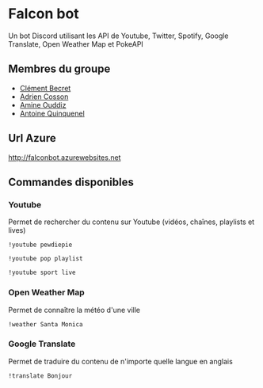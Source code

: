 # Falcon bot

Un bot Discord utilisant les API de Youtube, Twitter, Spotify, Google Translate, Open Weather Map et PokeAPI

## Membres du groupe

* [Clément Becret](https://github.com/ClementBECRET)
* [Adrien Cosson](https://github.com/adriencossonscpo)
* [Amine Ouddiz](https://github.com/Amineodz)
* [Antoine Quinquenel](https://github.com/aquinq)

## Url Azure

http://falconbot.azurewebsites.net

## Commandes disponibles

### Youtube

Permet de rechercher du contenu sur Youtube (vidéos, chaînes, playlists et lives)

```
!youtube pewdiepie

!youtube pop playlist

!youtube sport live
```

### Open Weather Map

Permet de connaître la météo d'une ville

```
!weather Santa Monica
```

### Google Translate

Permet de traduire du contenu de n'importe quelle langue en anglais

```
!translate Bonjour
```
